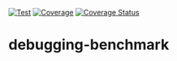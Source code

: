 [![Test](https://github.com/martineberlein/debugging-benchmark/actions/workflows/tests.yml/badge.svg)](https://github.com/martineberlein/debugging-benchmark/actions/workflows/tests.yml)
[![Coverage](https://github.com/martineberlein/debugging-benchmark/actions/workflows/coverage.yml/badge.svg)](https://github.com/martineberlein/debugging-benchmark/actions/workflows/coverage.yml)
[![Coverage Status](https://coveralls.io/repos/github/martineberlein/debugging-benchmark/badge.svg?branch=actions)](https://coveralls.io/github/martineberlein/debugging-benchmark?branch=actions)

# debugging-benchmark